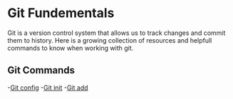 # Git Fundementals

Git is a version control system that allows us to track changes and commit them to history.
Here is a growing collection of resources and helpfull commands to know when working with git.


## Git Commands
-[Git config](./Commands/Config.md)
-[Git init](./Commands/Init.md)
-[Git add](./Commands/Add.md)